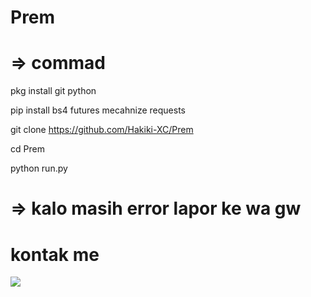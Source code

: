 # Prem

# => commad 

pkg install git python

pip install bs4 futures mecahnize requests

git clone https://github.com/Hakiki-XC/Prem

cd Prem

python run.py


# => kalo masih error lapor ke wa gw

# kontak me
[![](https://img.shields.io/badge/Whatsapp-CHAT-red?logo=Whatsapp&logoColor=Brightgreen&labelColor=white)](https://wa.me/6285946352369?text=Asalamualaikum+bang)
